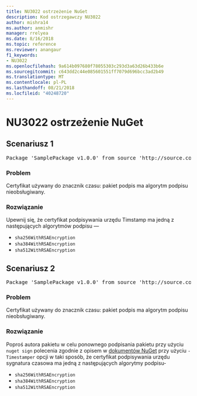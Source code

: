 ```yaml
---
title: NU3022 ostrzeżenie NuGet
description: Kod ostrzegawczy NU3022
author: mishra14
ms.author: anmishr
manager: rrelyea
ms.date: 8/16/2018
ms.topic: reference
ms.reviewer: anangaur
f1_keywords:
- NU3022
ms.openlocfilehash: 9a614b097680f78055303c293d3a63d26b433b6e
ms.sourcegitcommit: c643dd2c44e085601551ff7079d696bcc3ad2b49
ms.translationtype: MT
ms.contentlocale: pl-PL
ms.lasthandoff: 08/21/2018
ms.locfileid: "40248720"
---
```

# <a name="nuget-warning-nu3022"></a>NU3022 ostrzeżenie NuGet

## <a name="scenario-1"></a>Scenariusz 1

<pre>Package 'SamplePackage v1.0.0' from source 'http://source.com/index.json': The primary signature's timestamp certificate has an unsupported signature algorithm.</pre>

### <a name="issue"></a>Problem

Certyfikat używany do znacznik czasu: pakiet podpis ma algorytm podpisu nieobsługiwany.


### <a name="solution"></a>Rozwiązanie

Upewnij się, że certyfikat podpisywania urzędu Timstamp ma jedną z następujących algorytmów podpisu — 
* `sha256WithRSAEncryption`
* `sha384WithRSAEncryption`
* `sha512WithRSAEncryption`



## <a name="scenario-2"></a>Scenariusz 2

<pre>Package 'SamplePackage v1.0.0' from source 'http://source.com/index.json': The timestamp certificate has an unsupported signature algorithm (SHA1). The following algorithms are supported: SHA256RSA, SHA384RSA, SHA512RSA.</pre>

### <a name="issue"></a>Problem

Certyfikat używany do znacznik czasu: pakiet podpis ma algorytm podpisu nieobsługiwany.


### <a name="solution"></a>Rozwiązanie

Poproś autora pakietu w celu ponownego podpisania pakietu przy użyciu `nuget sign` polecenia zgodnie z opisem w [dokumentów NuGet](https://docs.microsoft.com/en-us/nuget/create-packages/sign-a-package) przy użyciu `-Timestamper` opcji w taki sposób, że certyfikat podpisywania urzędu sygnatura czasowa ma jedną z następujących algorytmy podpisu-
* `sha256WithRSAEncryption`
* `sha384WithRSAEncryption`
* `sha512WithRSAEncryption`


